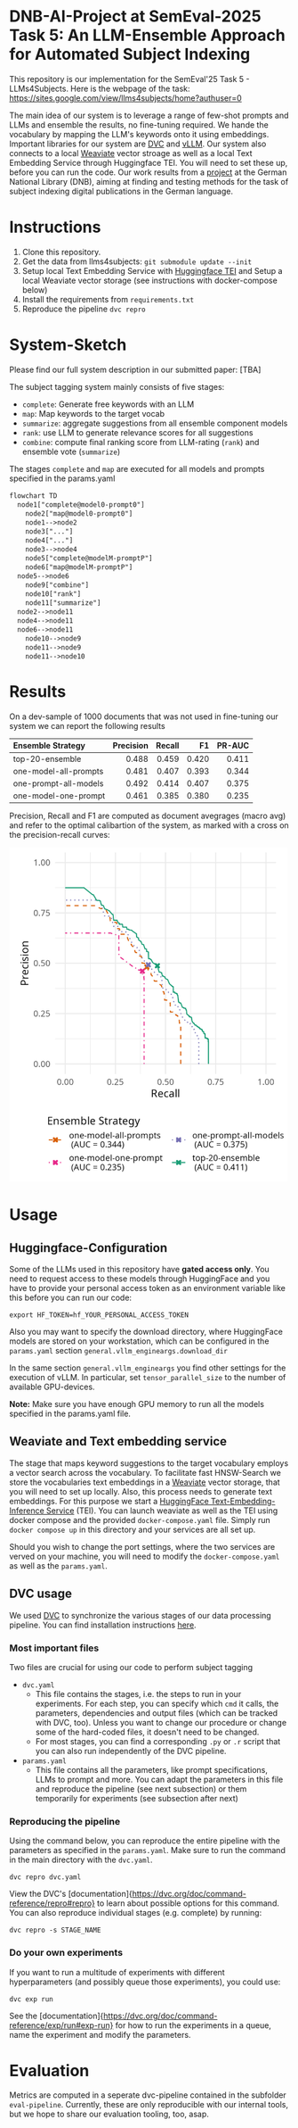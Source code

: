 # DNB-AI-Project at SemEval-2025 Task 5: An LLM-Ensemble Approach for Automated Subject Indexing

This repository is our implementation for the SemEval'25 Task 5 - LLMs4Subjects. Here is the webpage of the task:
https://sites.google.com/view/llms4subjects/home?authuser=0

The main idea of our system is to leverage a range of few-shot prompts and LLMs and ensemble the results, no fine-tuning required. We hande the vocabulary by mapping the LLM's keywords onto it using embeddings.
Important libraries for our system are [DVC](https://dvc.org/doc) and [vLLM](https://docs.vllm.ai/en/latest/). Our system also connects to a local [Weaviate](https://weaviate.io/) vector stroage as well as a local Text Embedding Service through Huggingface TEI. You will need to set these up, before you can run the code. 
Our work results from a [project](https://www.dnb.de/EN/Professionell/ProjekteKooperationen/Projekte/KI/ki_node.html) at the German National Library (DNB), aiming at finding and testing methods for the task of subject indexing digital publications in the German language.


# Instructions

1. Clone this repository.
2. Get the data from llms4subjects: `git submodule update --init`
3. Setup local Text Embedding Service with [Huggingface TEI](https://huggingface.co/docs/text-embeddings-inference/index) and Setup a local Weaviate vector storage (see instructions with docker-compose below)
5. Install the requirements from `requirements.txt`
6. Reproduce the pipeline `dvc repro`

# System-Sketch

Please find our full system description in our submitted paper: [TBA]

The subject tagging system mainly consists of five stages:

  * `complete`: Generate free keywords with an LLM
  * `map`: Map keywords to the target vocab
  * `summarize`: aggregate suggestions from all ensemble component models
  * `rank`: use LLM to generate relevance scores for all suggestions
  * `combine`: compute final ranking score from LLM-rating (`rank`) and ensemble vote (`summarize`)

The stages `complete` and `map` are executed for all models and prompts
specified in the params.yaml

```mermaid
flowchart TD
  node1["complete@model0-prompt0"]
	node2["map@model0-prompt0"]
	node1-->node2
	node3["..."]
	node4["..."]
	node3-->node4
	node5["complete@modelM-promptP"]
	node6["map@modelM-promptP"]
  node5-->node6
	node9["combine"]
	node10["rank"]
	node11["summarize"]
  node2-->node11
  node4-->node11
  node6-->node11
	node10-->node9
	node11-->node9
	node11-->node10
```

# Results

On a dev-sample of 1000 documents that was not used in fine-tuning our system we can report the following results

|Ensemble Strategy     | Precision| Recall|    F1| PR-AUC|
|:---------------------|---------:|------:|-----:|------:|
|top-20-ensemble       |     0.488|  0.459| 0.420|  0.411|
|one-model-all-prompts |     0.481|  0.407| 0.393|  0.344|
|one-prompt-all-models |     0.492|  0.414| 0.407|  0.375|
|one-model-one-prompt  |     0.461|  0.385| 0.380|  0.235|

Precision, Recall and F1 are computed as document avegrages (macro avg) and 
refer to the optimal calibartion of the system, as marked with a 
cross on the precision-recall curves:


<img src="reports/pr_curves.png" alt="Precision-Recall Curves" width="500"/>

# Usage

## Huggingface-Configuration

Some of the LLMs used in this repository have **gated access only**. You need to request access to these models
through HuggingFace and you have to provide your personal access token as an environment
variable like this before you can run our code:
```
export HF_TOKEN=hf_YOUR_PERSONAL_ACCESS_TOKEN
```

Also you may want to specify the download directory, where HuggingFace models 
are stored on your workstation, which can 
be configured in the `params.yaml` section `general.vllm_engineargs.download_dir`

In the same section `general.vllm_engineargs` you find other settings for the
execution of vLLM. In particular, set `tensor_parallel_size` to the number
of available GPU-devices.

**Note:** Make sure you have enough GPU memory to run all the models specified
  in the params.yaml file. 

## Weaviate and Text embedding service

The stage that maps keyword suggestions to the target vocabulary employs
a vector search across the vocabulary. To facilitate fast HNSW-Search
we store the vocabularies text embeddings in a [Weaviate](https://weaviate.io/) 
vector storage, that you will need to set up locally. 
Also, this process needs to generate text embeddings. For this purpose 
we start a [HuggingFace Text-Embedding-Inference Service](https://github.com/huggingface/text-embeddings-inference) (TEI). You can launch weaviate as well as the TEI using docker compose and the provided `docker-compose.yaml` file.
Simply run `docker compose up` in this directory and your services are all
set up. 

Should you wish to change the port settings, where the two services are verved on your machine,
you will need to modify the `docker-compose.yaml` as well as the `params.yaml`.

## DVC usage

We used [DVC](https://dvc.org/doc) to synchronize the various stages of
our data processing pipeline. 
You can find installation instructions [here](https://dvc.org/doc/install).

### Most important files

Two files are crucial for using our code to perform subject tagging
* `dvc.yaml`
    * This file contains the stages, i.e. the steps to run in your experiments. For each step, you can specify which `cmd` it calls, the parameters, dependencies and output files (which can be tracked with DVC, too). Unless you want to change our procedure or change some of the hard-coded files, it doesn't need to be changed.
    * For most stages, you can find a corresponding `.py` or `.r` script that you can also run independently of the DVC pipeline.
* `params.yaml`
    * This file contains all the parameters, like prompt specifications, LLMs to prompt and more. You can adapt the parameters in this file and reproduce the pipeline (see next subsection) or them temporarily for experiments (see subsection after next)

### Reproducing the pipeline

Using the command below, you can reproduce the entire pipeline with the parameters as specified in the `params.yaml`. Make sure to run the command in the main directory with the `dvc.yaml`.
```
dvc repro dvc.yaml
```
View the DVC's [documentation]{https://dvc.org/doc/command-reference/repro#repro} to learn about possible options for this command. 
You can also reproduce individual stages (e.g. complete) by running:
```
dvc repro -s STAGE_NAME
```

### Do your own experiments

If you want to run a multitude of experiments with different hyperparameters (and possibly queue those experiments), you could use:
```
dvc exp run
```
See the [documentation]{https://dvc.org/doc/command-reference/exp/run#exp-run} for how to run the experiments in a queue, name the experiment and modify the parameters.


# Evaluation

Metrics are computed in a seperate dvc-pipeline contained in the subfolder `eval-pipeline`. 
Currently, these are only reproducible with our internal tools, but we hope to share 
our evaluation tooling, too, asap.  
